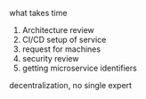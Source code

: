 
what takes time

1. Architecture review
2. CI/CD setup of service
3. request for machines
4. security review
5. getting microservice identifiers

decentralization, no single expert
